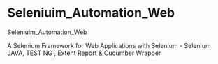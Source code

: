 # Seleniuim_Automation_Web
Seleniuim_Automation_Web

A Selenium Framework for Web Applications with Selenium - Selenium JAVA, TEST NG , Extent Report & Cucumber Wrapper
